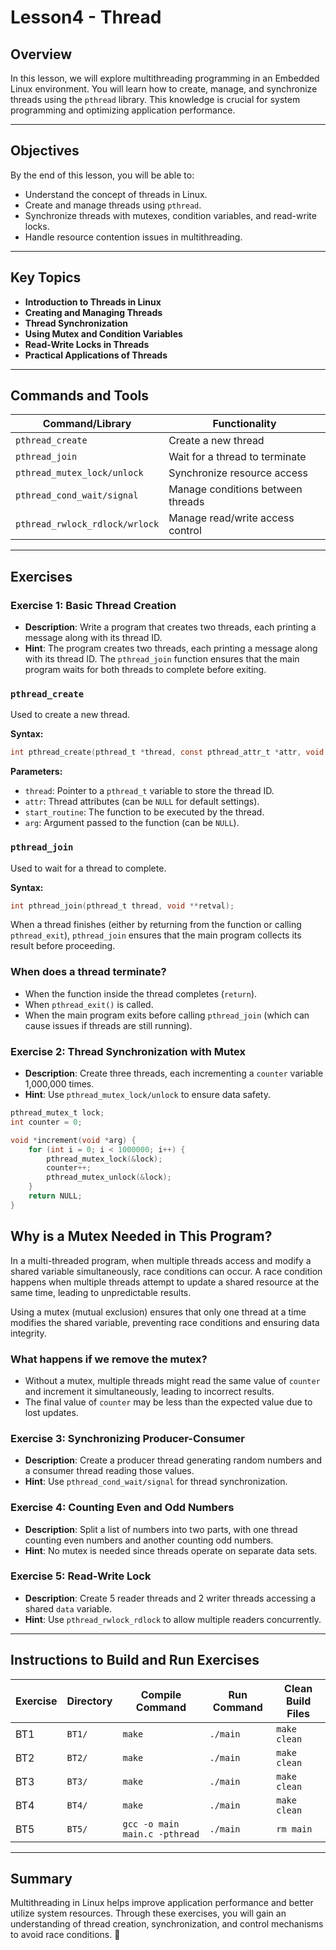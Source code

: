 # Lesson4 - Thread

## Overview

In this lesson, we will explore multithreading programming in an Embedded Linux environment. You will learn how to create, manage, and synchronize threads using the `pthread` library. This knowledge is crucial for system programming and optimizing application performance.

---

## Objectives

By the end of this lesson, you will be able to:

- Understand the concept of threads in Linux.
- Create and manage threads using `pthread`.
- Synchronize threads with mutexes, condition variables, and read-write locks.
- Handle resource contention issues in multithreading.

---

## Key Topics

- **Introduction to Threads in Linux**
- **Creating and Managing Threads**
- **Thread Synchronization**
- **Using Mutex and Condition Variables**
- **Read-Write Locks in Threads**
- **Practical Applications of Threads**

---

## Commands and Tools

| Command/Library                | Functionality                     |
| ------------------------------ | --------------------------------- |
| `pthread_create`               | Create a new thread               |
| `pthread_join`                 | Wait for a thread to terminate    |
| `pthread_mutex_lock/unlock`    | Synchronize resource access       |
| `pthread_cond_wait/signal`     | Manage conditions between threads |
| `pthread_rwlock_rdlock/wrlock` | Manage read/write access control  |

---

## Exercises

### **Exercise 1: Basic Thread Creation**

- **Description**: Write a program that creates two threads, each printing a message along with its thread ID.
- **Hint**: The program creates two threads, each printing a message along with its thread ID. The `pthread_join` function ensures that the main program waits for both threads to complete before exiting.

### `pthread_create`

Used to create a new thread.

**Syntax:**

```c
int pthread_create(pthread_t *thread, const pthread_attr_t *attr, void *(*start_routine)(void *), void *arg);
```

**Parameters:**

- `thread`: Pointer to a `pthread_t` variable to store the thread ID.
- `attr`: Thread attributes (can be `NULL` for default settings).
- `start_routine`: The function to be executed by the thread.
- `arg`: Argument passed to the function (can be `NULL`).

### `pthread_join`

Used to wait for a thread to complete.

**Syntax:**

```c
int pthread_join(pthread_t thread, void **retval);
```

When a thread finishes (either by returning from the function or calling `pthread_exit`), `pthread_join` ensures that the main program collects its result before proceeding.

### When does a thread terminate?

- When the function inside the thread completes (`return`).
- When `pthread_exit()` is called.
- When the main program exits before calling `pthread_join` (which can cause issues if threads are still running).

### **Exercise 2: Thread Synchronization with Mutex**

- **Description**: Create three threads, each incrementing a `counter` variable 1,000,000 times.
- **Hint**: Use `pthread_mutex_lock/unlock` to ensure data safety.

```c
pthread_mutex_t lock;
int counter = 0;

void *increment(void *arg) {
    for (int i = 0; i < 1000000; i++) {
        pthread_mutex_lock(&lock);
        counter++;
        pthread_mutex_unlock(&lock);
    }
    return NULL;
}
```

## Why is a Mutex Needed in This Program?

In a multi-threaded program, when multiple threads access and modify a shared variable simultaneously, race conditions can occur. A race condition happens when multiple threads attempt to update a shared resource at the same time, leading to unpredictable results.

Using a mutex (mutual exclusion) ensures that only one thread at a time modifies the shared variable, preventing race conditions and ensuring data integrity.

### What happens if we remove the mutex?

- Without a mutex, multiple threads might read the same value of `counter` and increment it simultaneously, leading to incorrect results.
- The final value of `counter` may be less than the expected value due to lost updates.

### **Exercise 3: Synchronizing Producer-Consumer**

- **Description**: Create a producer thread generating random numbers and a consumer thread reading those values.
- **Hint**: Use `pthread_cond_wait/signal` for thread synchronization.

### **Exercise 4: Counting Even and Odd Numbers**

- **Description**: Split a list of numbers into two parts, with one thread counting even numbers and another counting odd numbers.
- **Hint**: No mutex is needed since threads operate on separate data sets.

### **Exercise 5: Read-Write Lock**

- **Description**: Create 5 reader threads and 2 writer threads accessing a shared `data` variable.
- **Hint**: Use `pthread_rwlock_rdlock` to allow multiple readers concurrently.

---

## Instructions to Build and Run Exercises

| Exercise | Directory | Compile Command               | Run Command | Clean Build Files |
| -------- | --------- | ----------------------------- | ----------- | ----------------- |
| BT1      | `BT1/`    | `make`                        | `./main`    | `make clean`      |
| BT2      | `BT2/`    | `make`                        | `./main`    | `make clean`      |
| BT3      | `BT3/`    | `make`                        | `./main`    | `make clean`      |
| BT4      | `BT4/`    | `make`                        | `./main`    | `make clean`      |
| BT5      | `BT5/`    | `gcc -o main main.c -pthread` | `./main`    | `rm main`         |

---

## Summary

Multithreading in Linux helps improve application performance and better utilize system resources. Through these exercises, you will gain an understanding of thread creation, synchronization, and control mechanisms to avoid race conditions. 🚀
